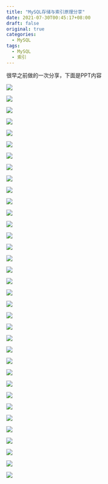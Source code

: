 ```yaml
---
title: "MySQL存储与索引原理分享"
date: 2021-07-30T00:45:17+08:00
draft: false 
original: true
categories: 
  - MySQL
tags: 
  - MySQL
  - 索引
---
```


很早之前做的一次分享，下面是PPT内容

![](/MySQL存储与索引原理/01.png)

![](/MySQL存储与索引原理/02.png)

![](/MySQL存储与索引原理/03.png)

![](/MySQL存储与索引原理/04.png)

![](/MySQL存储与索引原理/05.png)

![](/MySQL存储与索引原理/06.png)

![](/MySQL存储与索引原理/07.png)

![](/MySQL存储与索引原理/08.png)

![](/MySQL存储与索引原理/09.png)

![](/MySQL存储与索引原理/10.png)

![](/MySQL存储与索引原理/11.png)

![](/MySQL存储与索引原理/12.png)

![](/MySQL存储与索引原理/13.png)

![](/MySQL存储与索引原理/14.png)

![](/MySQL存储与索引原理/15.png)

![](/MySQL存储与索引原理/16.png)

![](/MySQL存储与索引原理/17.png)

![](/MySQL存储与索引原理/18.png)

![](/MySQL存储与索引原理/19.png)

![](/MySQL存储与索引原理/20.png)

![](/MySQL存储与索引原理/21.png)

![](/MySQL存储与索引原理/22.png)

![](/MySQL存储与索引原理/23.png)

![](/MySQL存储与索引原理/24.png)

![](/MySQL存储与索引原理/25.png)

![](/MySQL存储与索引原理/26.png)

![](/MySQL存储与索引原理/27.png)

![](/MySQL存储与索引原理/28.png)

![](/MySQL存储与索引原理/29.png)

![](/MySQL存储与索引原理/30.png)

![](/MySQL存储与索引原理/31.png)

![](/MySQL存储与索引原理/32.png)

![](/MySQL存储与索引原理/33.png)

![](/MySQL存储与索引原理/34.png)

![](/MySQL存储与索引原理/35.png)